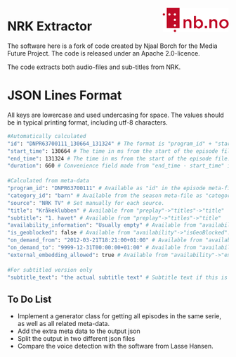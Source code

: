 [<img align="right" width="150px" src="../images/nblogo.png">](https://ai.nb.no)
# NRK Extractor
The software here is a fork of code created by Njaal Borch for the Media Future Project. The code is released under an Apache 2.0-licence.

The code extracts both audio-files and sub-titles from NRK.

# JSON Lines Format
All keys are lowercase and used undercasing for space. The values should be in typical printing format, including utf-8 characters.

```bash
#Automatically calculated
"id": "DNPR63700111_130664_131324" # The format is "program_id" + "start_time" + "end_time".
"start_time": 130664 # The time in ms from the start of the episode file.
"end_time": 131324 # The time in ms from the start of the episode file.
"duration": 660 # Convenience field made from "end_time - start_time" in ms. 

#Calculated from meta-data
"program_id": "DNPR63700111" # Available as "id" in the episode meta-file.
"category_id": "barn" # Available from the season meta-file as "category"->"id".
"source": "NRK TV" # Set manually for each source. 
"title": "Kråkeklubben" # Available from "preplay"->"titles"->"title"
"subtitle": "1. havet" # Available from "preplay"->"titles"->"title"
"availability_information": "Usually empty" # Available from "availability"->"information". If empty, the key should be dropdded
"is_geoblocked": false # Available from "availability"->"isGeoBlocked". Boolean true or false.
"on_demand_from": "2012-03-21T18:21:00+01:00" # Available from "availability"->"onDemand"->"from".
"on_demand_to": "9999-12-31T00:00:00+01:00" # Available from "availability"->"onDemand"->"to".
"external_embedding_allowed": true # Available from "availability"->"externalEmbeddingAllowed". Boolean true or false.

#For subtitled version only
"subtitle_text": "the actual subtitle text" # Subtitle text if this is available. If empty, the key should be dropdded.

```


## To Do List
* Implement a generator class for getting all episodes in the same serie, as well as all related meta-data.
*  Add the extra meta data to the output json
*  Split the output in two different json files
*  Compare the voice detection with the software from Lasse Hansen.
